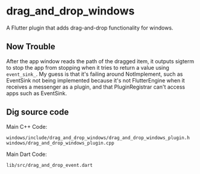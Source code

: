 # drag_and_drop_windows

A Flutter plugin that adds drag-and-drop functionality for windows.

## Now Trouble

After the app window reads the path of the dragged item, it outputs sigterm to stop the app from stopping when it tries to return a value using `event_sink_`.
My guess is that it's failing around NotImplement, such as EventSink not being implemented because it's not FlutterEngine when it receives a messenger as a plugin, and that PluginRegistrar can't access apps such as EventSink.

## Dig source code

Main C++ Code:
```
windows/include/drag_and_drop_windows/drag_and_drop_windows_plugin.h
windows/drag_and_drop_windows_plugin.cpp
```

Main Dart Code:
```
lib/src/drag_and_drop_event.dart
```

